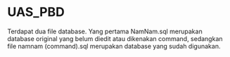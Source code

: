 # UAS_PBD
Terdapat dua file database. Yang pertama NamNam.sql merupakan database original yang belum diedit atau dikenakan command, sedangkan file namnam (command).sql merupakan database yang sudah digunakan.
